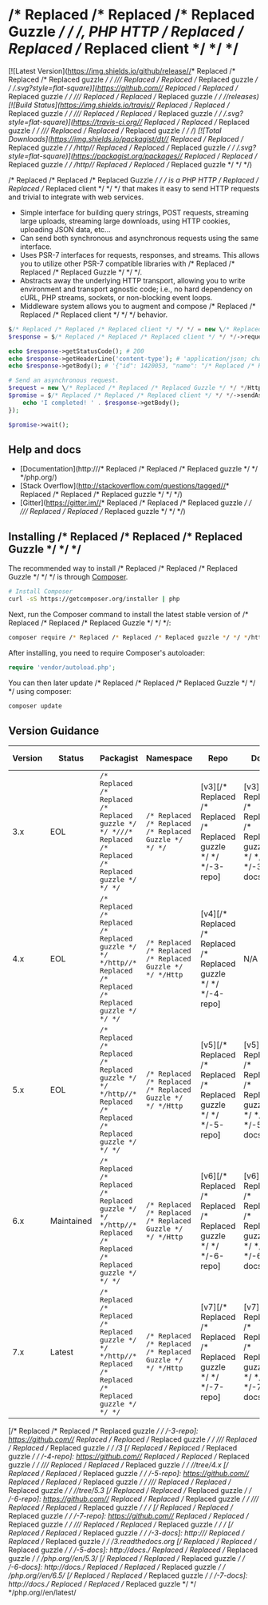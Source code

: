 /* Replaced /* Replaced /* Replaced Guzzle */ */ */, PHP HTTP /* Replaced /* Replaced /* Replaced client */ */ */
=======================

[![Latest Version](https://img.shields.io/github/release//* Replaced /* Replaced /* Replaced guzzle */ */ *///* Replaced /* Replaced /* Replaced guzzle */ */ */.svg?style=flat-square)](https://github.com//* Replaced /* Replaced /* Replaced guzzle */ */ *///* Replaced /* Replaced /* Replaced guzzle */ */ *//releases)
[![Build Status](https://img.shields.io/travis//* Replaced /* Replaced /* Replaced guzzle */ */ *///* Replaced /* Replaced /* Replaced guzzle */ */ */.svg?style=flat-square)](https://travis-ci.org//* Replaced /* Replaced /* Replaced guzzle */ */ *///* Replaced /* Replaced /* Replaced guzzle */ */ */)
[![Total Downloads](https://img.shields.io/packagist/dt//* Replaced /* Replaced /* Replaced guzzle */ */ */http//* Replaced /* Replaced /* Replaced guzzle */ */ */.svg?style=flat-square)](https://packagist.org/packages//* Replaced /* Replaced /* Replaced guzzle */ */ */http//* Replaced /* Replaced /* Replaced guzzle */ */ */)

/* Replaced /* Replaced /* Replaced Guzzle */ */ */ is a PHP HTTP /* Replaced /* Replaced /* Replaced client */ */ */ that makes it easy to send HTTP requests and
trivial to integrate with web services.

- Simple interface for building query strings, POST requests, streaming large
  uploads, streaming large downloads, using HTTP cookies, uploading JSON data,
  etc...
- Can send both synchronous and asynchronous requests using the same interface.
- Uses PSR-7 interfaces for requests, responses, and streams. This allows you
  to utilize other PSR-7 compatible libraries with /* Replaced /* Replaced /* Replaced Guzzle */ */ */.
- Abstracts away the underlying HTTP transport, allowing you to write
  environment and transport agnostic code; i.e., no hard dependency on cURL,
  PHP streams, sockets, or non-blocking event loops.
- Middleware system allows you to augment and compose /* Replaced /* Replaced /* Replaced client */ */ */ behavior.

```php
$/* Replaced /* Replaced /* Replaced client */ */ */ = new \/* Replaced /* Replaced /* Replaced Guzzle */ */ */Http\Client();
$response = $/* Replaced /* Replaced /* Replaced client */ */ */->request('GET', 'https://api.github.com/repos//* Replaced /* Replaced /* Replaced guzzle */ */ *///* Replaced /* Replaced /* Replaced guzzle */ */ */');

echo $response->getStatusCode(); # 200
echo $response->getHeaderLine('content-type'); # 'application/json; charset=utf8'
echo $response->getBody(); # '{"id": 1420053, "name": "/* Replaced /* Replaced /* Replaced guzzle */ */ */", ...}'

# Send an asynchronous request.
$request = new \/* Replaced /* Replaced /* Replaced Guzzle */ */ */Http\/* Replaced /* Replaced /* Replaced Psr7 */ */ */\Request('GET', 'http://httpbin.org');
$promise = $/* Replaced /* Replaced /* Replaced client */ */ */->sendAsync($request)->then(function ($response) {
    echo 'I completed! ' . $response->getBody();
});

$promise->wait();
```

## Help and docs

- [Documentation](http:///* Replaced /* Replaced /* Replaced guzzle */ */ */php.org/)
- [Stack Overflow](http://stackoverflow.com/questions/tagged//* Replaced /* Replaced /* Replaced guzzle */ */ */)
- [Gitter](https://gitter.im//* Replaced /* Replaced /* Replaced guzzle */ */ *///* Replaced /* Replaced /* Replaced guzzle */ */ */)


## Installing /* Replaced /* Replaced /* Replaced Guzzle */ */ */

The recommended way to install /* Replaced /* Replaced /* Replaced Guzzle */ */ */ is through
[Composer](http://getcomposer.org).

```bash
# Install Composer
curl -sS https://getcomposer.org/installer | php
```

Next, run the Composer command to install the latest stable version of /* Replaced /* Replaced /* Replaced Guzzle */ */ */:

```bash
composer require /* Replaced /* Replaced /* Replaced guzzle */ */ */http//* Replaced /* Replaced /* Replaced guzzle */ */ */
```

After installing, you need to require Composer's autoloader:

```php
require 'vendor/autoload.php';
```

You can then later update /* Replaced /* Replaced /* Replaced Guzzle */ */ */ using composer:

 ```bash
composer update
 ```


## Version Guidance

| Version | Status     | Packagist           | Namespace    | Repo                | Docs                | PSR-7 | PHP Version |
|---------|------------|---------------------|--------------|---------------------|---------------------|-------|-------------|
| 3.x     | EOL        | `/* Replaced /* Replaced /* Replaced guzzle */ */ *///* Replaced /* Replaced /* Replaced guzzle */ */ */`     | `/* Replaced /* Replaced /* Replaced Guzzle */ */ */`     | [v3][/* Replaced /* Replaced /* Replaced guzzle */ */ */-3-repo] | [v3][/* Replaced /* Replaced /* Replaced guzzle */ */ */-3-docs] | No    | >= 5.3.3    |
| 4.x     | EOL        | `/* Replaced /* Replaced /* Replaced guzzle */ */ */http//* Replaced /* Replaced /* Replaced guzzle */ */ */` | `/* Replaced /* Replaced /* Replaced Guzzle */ */ */Http` | [v4][/* Replaced /* Replaced /* Replaced guzzle */ */ */-4-repo] | N/A                 | No    | >= 5.4      |
| 5.x     | EOL        | `/* Replaced /* Replaced /* Replaced guzzle */ */ */http//* Replaced /* Replaced /* Replaced guzzle */ */ */` | `/* Replaced /* Replaced /* Replaced Guzzle */ */ */Http` | [v5][/* Replaced /* Replaced /* Replaced guzzle */ */ */-5-repo] | [v5][/* Replaced /* Replaced /* Replaced guzzle */ */ */-5-docs] | No    | >= 5.4      |
| 6.x     | Maintained | `/* Replaced /* Replaced /* Replaced guzzle */ */ */http//* Replaced /* Replaced /* Replaced guzzle */ */ */` | `/* Replaced /* Replaced /* Replaced Guzzle */ */ */Http` | [v6][/* Replaced /* Replaced /* Replaced guzzle */ */ */-6-repo] | [v6][/* Replaced /* Replaced /* Replaced guzzle */ */ */-6-docs] | Yes   | >= 5.5      |
| 7.x     | Latest     | `/* Replaced /* Replaced /* Replaced guzzle */ */ */http//* Replaced /* Replaced /* Replaced guzzle */ */ */` | `/* Replaced /* Replaced /* Replaced Guzzle */ */ */Http` | [v7][/* Replaced /* Replaced /* Replaced guzzle */ */ */-7-repo] | [v7][/* Replaced /* Replaced /* Replaced guzzle */ */ */-7-docs] | Yes   | >= 7.2      |

[/* Replaced /* Replaced /* Replaced guzzle */ */ */-3-repo]: https://github.com//* Replaced /* Replaced /* Replaced guzzle */ */ *///* Replaced /* Replaced /* Replaced guzzle */ */ */3
[/* Replaced /* Replaced /* Replaced guzzle */ */ */-4-repo]: https://github.com//* Replaced /* Replaced /* Replaced guzzle */ */ *///* Replaced /* Replaced /* Replaced guzzle */ */ *//tree/4.x
[/* Replaced /* Replaced /* Replaced guzzle */ */ */-5-repo]: https://github.com//* Replaced /* Replaced /* Replaced guzzle */ */ *///* Replaced /* Replaced /* Replaced guzzle */ */ *//tree/5.3
[/* Replaced /* Replaced /* Replaced guzzle */ */ */-6-repo]: https://github.com//* Replaced /* Replaced /* Replaced guzzle */ */ *///* Replaced /* Replaced /* Replaced guzzle */ */ */
[/* Replaced /* Replaced /* Replaced guzzle */ */ */-7-repo]: https://github.com//* Replaced /* Replaced /* Replaced guzzle */ */ *///* Replaced /* Replaced /* Replaced guzzle */ */ */
[/* Replaced /* Replaced /* Replaced guzzle */ */ */-3-docs]: http:///* Replaced /* Replaced /* Replaced guzzle */ */ */3.readthedocs.org
[/* Replaced /* Replaced /* Replaced guzzle */ */ */-5-docs]: http://docs./* Replaced /* Replaced /* Replaced guzzle */ */ */php.org//en/5.3/
[/* Replaced /* Replaced /* Replaced guzzle */ */ */-6-docs]: http://docs./* Replaced /* Replaced /* Replaced guzzle */ */ */php.org//en/6.5/
[/* Replaced /* Replaced /* Replaced guzzle */ */ */-7-docs]: http://docs./* Replaced /* Replaced /* Replaced guzzle */ */ */php.org//en/latest/
